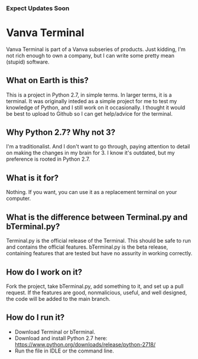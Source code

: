 ### Expect Updates Soon ###

# Vanva Terminal
Vanva Terminal is part of a Vanva subseries of products.
Just kidding, I'm not rich enough to own a company, but I can write some pretty mean (stupid) software.

## What on Earth is this?
This is a project in Python 2.7, in simple terms.
In larger terms, it is a terminal. It was originally inteded as a simple project for me to test my knowledge of Python, and I still work on it occasionally. I thought it would be best to upload to Github so I can get help/advice for the terminal.

## Why Python 2.7? Why not 3?
I'm a traditionalist.
And I don't want to go through, paying attention to detail on making the changes in my brain for 3. I know it's outdated, but my preference is rooted in Python 2.7.

## What is it for?
Nothing. If you want, you can use it as a replacement terminal on your computer.

## What is the difference between Terminal.py and bTerminal.py?
Terminal.py is the official release of the Terminal. This should be safe to run and contains the official features.
bTerminal.py is the beta release, containing features that are tested but have no assurity in working correctly.

## How do I work on it?
Fork the project, take bTerminal.py, add something to it, and set up a pull request. If the features are good, nonmalicious, useful, and well designed, the code will be added to the main branch.

## How do I run it?
 - Download Terminal or bTerminal.
 - Download and install Python 2.7 here: https://www.python.org/downloads/release/python-2718/
 - Run the file in IDLE or the command line.
